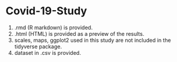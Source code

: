 # Covid-19-Study
1. .rmd (R markdown) is provided.
2. .html (HTML) is provided as a preview of the results.
3. scales, maps, ggplot2 used in this study are not included in the tidyverse package.
4. dataset in .csv is provided.
